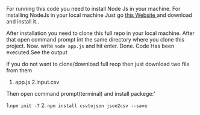 
For running this code you need to install Node Js in your machine.
For installing NodeJs in your local machine Just go [this Website ](https://nodejs.org/en/download/ "NodeJS") and download and install it..

After installation you need to clone this full repo in your local machine.
After that open command prompt int the same directory where you clone this project.
Now. write `node app.js` and hit enter. Done. Code Has been executed.See the output

If you do not want to clone/download full reop then just download two file from them
1. app.js
2.input.csv

Then open command prompt(terminal) and install packege:'

1.`npm init -7`
2. `npm install csvtojson json2csv --save`

